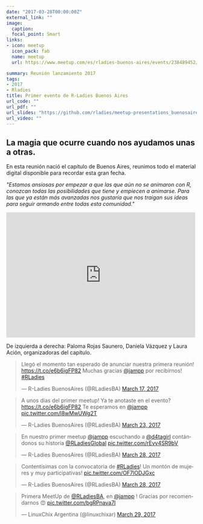 ```yaml
---
date: "2017-03-28T00:00:00Z"
external_link: ""
image:
  caption:
  focal_point: Smart
links:
- icon: meetup
  icon_pack: fab
  name: meetup
  url: https://www.meetup.com/es/rladies-buenos-aires/events/238489452/

summary: Reunión lanzamiento 2017
tags:
- 2017
- Rladies
title: Primer evento de R-Ladies Buenos Aires
url_code: ""
url_pdf: ""
url_slides: "https://github.com/rladies/meetup-presentations_buenosaires/blob/master/README.md"
url_video: ""
---
```



## La magia que ocurre cuando nos ayudamos unas a otras.

En esta reunión nació el capítulo de Buenos Aires, reunimos todo el material digital disponible para recordar esta gran fecha. 


_"Estamos ansiosas por empezar a que las que aún no se animaron con R, conozcan todas las posibilidades que tiene y empiecen a animarse. Para las que ya están más avanzadas nos gustaría que nos traigan sus ideas para seguir armando entre todas esta comunidad."_


<iframe src="https://www.facebook.com/plugins/post.php?href=https%3A%2F%2Fwww.facebook.com%2FRladiesBA%2Fphotos%2Fa.499942920395526%2F499943257062159%2F%3Ftype%3D3%26av%3D457704507952701%26eav%3DAfbw2tNfEBvfb2RQE_Nr955v1ihezn4D3L1hOalDJHY0jYXG5KGw-VOm1G-DVtEB9dk&show_text=true&width=500" width="500" height="332" style="border:none;overflow:hidden" scrolling="no" frameborder="0" allowfullscreen="true" allow="autoplay; clipboard-write; encrypted-media; picture-in-picture; web-share"></iframe>

De izquierda a derecha: Paloma Rojas Saunero, Daniela Vázquez y Laura Ación, organizadoras del capítulo.

<blockquote class="twitter-tweet"><p lang="es" dir="ltr">Llegó el momento tan esperado de anunciar nuestra primera reunión! <a href="https://t.co/e6b6igFP82">https://t.co/e6b6igFP82</a> Muchas gracias <a href="https://twitter.com/jampp?ref_src=twsrc%5Etfw">@jampp</a> por recibirnos! <a href="https://twitter.com/hashtag/RLadies?src=hash&amp;ref_src=twsrc%5Etfw">#RLadies</a></p>&mdash; R-Ladies BuenosAires (@RLadiesBA) <a href="https://twitter.com/RLadiesBA/status/842715832786583552?ref_src=twsrc%5Etfw">March 17, 2017</a></blockquote> <script async src="https://platform.twitter.com/widgets.js" charset="utf-8"></script>


<blockquote class="twitter-tweet"><p lang="es" dir="ltr">A unos días del primer meetup! Ya te anotaste en el evento? <a href="https://t.co/e6b6igFP82">https://t.co/e6b6igFP82</a> Te esperamos en <a href="https://twitter.com/jampp?ref_src=twsrc%5Etfw">@jampp</a> <a href="https://t.co/l8wMwUWg2T">pic.twitter.com/l8wMwUWg2T</a></p>&mdash; R-Ladies BuenosAires (@RLadiesBA) <a href="https://twitter.com/RLadiesBA/status/844878069462654976?ref_src=twsrc%5Etfw">March 23, 2017</a></blockquote> <script async src="https://platform.twitter.com/widgets.js" charset="utf-8"></script>




<blockquote class="twitter-tweet"><p lang="es" dir="ltr">En nuestro primer meetup <a href="https://twitter.com/jampp?ref_src=twsrc%5Etfw">@jampp</a> escuchando a <a href="https://twitter.com/d4tagirl?ref_src=twsrc%5Etfw">@d4tagirl</a> contándonos su historia <a href="https://twitter.com/RLadiesGlobal?ref_src=twsrc%5Etfw">@RLadiesGlobal</a> <a href="https://t.co/rEvv4SR9bV">pic.twitter.com/rEvv4SR9bV</a></p>&mdash; R-Ladies BuenosAires (@RLadiesBA) <a href="https://twitter.com/RLadiesBA/status/846850447746977794?ref_src=twsrc%5Etfw">March 28, 2017</a></blockquote> <script async src="https://platform.twitter.com/widgets.js" charset="utf-8"></script>



<blockquote class="twitter-tweet"><p lang="es" dir="ltr">Contentísimas con la convocatoria de <a href="https://twitter.com/hashtag/RLadies?src=hash&amp;ref_src=twsrc%5Etfw">#RLadies</a>! Un montón de mujeres y muy participativas! <a href="https://t.co/OF7lODJGxc">pic.twitter.com/OF7lODJGxc</a></p>&mdash; R-Ladies BuenosAires (@RLadiesBA) <a href="https://twitter.com/RLadiesBA/status/846859592575410176?ref_src=twsrc%5Etfw">March 28, 2017</a></blockquote> <script async src="https://platform.twitter.com/widgets.js" charset="utf-8"></script>


<blockquote class="twitter-tweet"><p lang="es" dir="ltr">Primera MeetUp de <a href="https://twitter.com/RLadiesBA?ref_src=twsrc%5Etfw">@RLadiesBA</a>, en <a href="https://twitter.com/jampp?ref_src=twsrc%5Etfw">@jampp</a> ! Gracias por recomendarnos 😍 <a href="https://t.co/bgRPnava7l">pic.twitter.com/bgRPnava7l</a></p>&mdash; LinuxChix Argentina (@linuxchixar) <a href="https://twitter.com/linuxchixar/status/846906593560059906?ref_src=twsrc%5Etfw">March 29, 2017</a></blockquote> <script async src="https://platform.twitter.com/widgets.js" charset="utf-8"></script>
